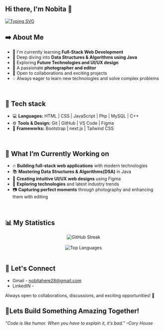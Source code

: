 ## Hi there, I'm Nobita 👋

<a href="https://git.io/typing-svg"><img src="https://readme-typing-svg.demolab.com?font=Poppins&weight=600&size=21&pause=1000&width=435&lines=I+am+a+Full+Stack+Web+Developer%2C;an+UI%2FUX+designer%2C;a+CS+student+exploring+stuff%2C;and+an+Enthusiast+with+multiple+hobbies." alt="Typing SVG" /></a> <br>

## ➡️ About Me

- 🌱 I'm currently learning **Full-Stack Web Development**
- 📘 Deep diving into **Data Structures & Algorithms using Java**
- 🔗 Exploring **Future Technologies and UI/UX design**
- 📸 A passionate **photographer and editor**
- 🤝 Open to collaborations and exciting projects
- 💡 Always eager to learn new technologies and solve complex problems
<br>

## 🚀 Tech stack

- 💻 **Languages:** HTML | CSS | JavaScript | Php | MySQL | C++
- ⚙️ **Tools & Design:** Git | GitHub | VS Code | Figma
- 🧰 **Frameworks:** Bootstrap | next.js | Tailwind CSS
<br>


## 📌 What I’m Currently Working on

- 🔥 **Building full-stack web applications** with modern technologies
- 📚 **Mastering Data Structures & Algorithms(DSA)** in Java
- 🎨 **Creating intuitive UI/UX web designs** using Figma
- 🚀 **Exploring technologies** and latest industry trends
- 📷 **Capturing perfect moments** through photography and enhancing them with editing
<br>

## 📊 My Statistics

<div align="center" display="flex" justify-content="center">
  <img src="https://nirzak-streak-stats.vercel.app/?user=nobita-codes&theme=dark&hide_border=false" alt="GitHub Streak" />
</div>

<br/>

<div align="center">
  <img src="https://github-readme-stats.vercel.app/api/top-langs/?username=nobita-codes&theme=dark&hide_border=false&include_all_commits=false&count_private=false&layout=compact" alt="Top Languages" />
</div>

<br/>


## 🤝 Let's Connect

- Gmail - nobitahere28@gmail.com
- LinkedIN -

Always open to collaborations, discussions, and exciting opportunities! 🚀
<br>


## 🚀Lets Build Something Amazing Together!

*“Code is like humor. When you have to explain it, it’s bad.”*
*–Cory House*

